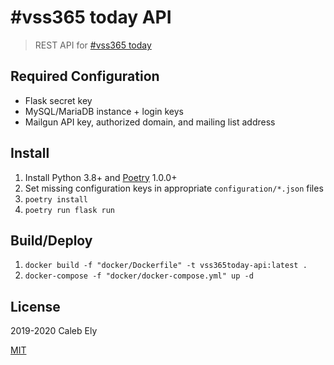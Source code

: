 # #vss365 today API

> REST API for [#vss365 today](https://vss365today.com)

## Required Configuration

* Flask secret key
* MySQL/MariaDB instance + login keys
* Mailgun API key, authorized domain, and mailing list address

## Install

1. Install Python 3.8+ and [Poetry](https://poetry.eustace.io/) 1.0.0+
1. Set missing configuration keys in appropriate `configuration/*.json` files
1. `poetry install`
1. `poetry run flask run`


## Build/Deploy

1. `docker build -f "docker/Dockerfile" -t vss365today-api:latest .`
1. `docker-compose -f "docker/docker-compose.yml" up -d`

## License

2019-2020 Caleb Ely

[MIT](LICENSE)
